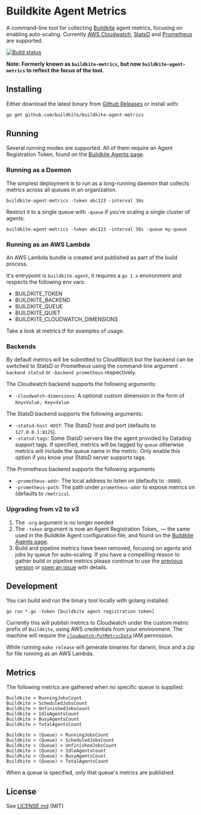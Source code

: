 # Buildkite Agent Metrics

A command-line tool for collecting [Buildkite](https://buildkite.com/) agent metrics, focusing on enabling auto-scaling. Currently [AWS Cloudwatch](http://aws.amazon.com/cloudwatch/), [StatsD](https://github.com/etsy/statsd) and [Prometheus](https://prometheus.io) are supported.

[![Build status](https://badge.buildkite.com/80d04fcde3a306bef44e77aadb1f1ffdc20ebb3c8f1f585a60.svg)](https://buildkite.com/buildkite/buildkite-agent-metrics)

**Note: Formerly known as `buildkite-metrics`, but now `buildkite-agent-metrics` to reflect the focus of the tool.**

## Installing

Either download the latest binary from [Github Releases](https://github.com/buildkite/buildkite-agent-metrics/releases) or install with:

```bash
go get github.com/buildkite/buildkite-agent-metrics
```

## Running

Several running modes are supported. All of them require an Agent Registration Token, found on the [Buildkite Agents page](https://buildkite.com/organizations/-/agents).

### Running as a Daemon

The simplest deployment is to run as a long-running daemon that collects metrics across all queues in an organization.

```
buildkite-agent-metrics -token abc123 -interval 30s
```

Restrict it to a single queue with `-queue` if you're scaling a single cluster of agents:

```
buildkite-agent-metrics -token abc123 -interval 30s -queue my-queue
```

### Running as an AWS Lambda

An AWS Lambda bundle is created and published as part of the build process.

It's entrypoint is `buildkite-agent`, it requires a `go 1.x` environment and respects the following env vars:

 - BUILDKITE_TOKEN
 - BUILDKITE_BACKEND
 - BUILDKITE_QUEUE
 - BUILDKITE_QUIET
 - BUILDKITE_CLOUDWATCH_DIMENSIONS

Take a look at metrics.tf for examples of usage.

### Backends

By default metrics will be submitted to CloudWatch but the backend can be switched to StatsD or Prometheus using the command-line argument `-backend statsd` or `-backend prometheus` respectively.

The Cloudwatch backend supports the following arguments:

* `-cloudwatch-dimensions`: A optional custom dimension in the form of `Key=Value, Key=Value`

The StatsD backend supports the following arguments:

* `-statsd-host HOST`: The StatsD host and port (defaults to `127.0.0.1:8125`).
* `-statsd-tags`: Some StatsD servers like the agent provided by Datadog support tags. If specified, metrics will be tagged by `queue` otherwise metrics will include the queue name in the metric. Only enable this option if you know your StatsD server supports tags.

The Prometheus backend supports the following arguments

* `-prometheus-addr`: The local address to listen on (defaults to `:8080`).
* `-prometheus-path`: The path under `prometheus-addr` to expose metrics on (defaults to `/metrics`).

### Upgrading from v2 to v3

1. The `-org` argument is no longer needed
2. The `-token` argument is now an Agent Registration Token_ — the same used in the Buildkite Agent configuration file, and found on the [Buildkite Agents page](https://buildkite.com/organizations/-/agents).
3. Build and pipeline metrics have been removed, focusing on agents and jobs by queue for auto–scaling.
   If you have a compelling reason to gather build or pipeline metrics please continue to use the [previous version](https://github.com/buildkite/buildkite-agent-metrics/releases/tag/v2.1.0) or [open an issue](https://github.com/buildkite/buildkite-agent-metrics/issues) with details.

## Development

You can build and run the binary tool locally with golang installed:

```
go run *.go -token [buildkite agent registration token]
```

Currently this will publish metrics to Cloudwatch under the custom metric prefix of `Buildkite`, using AWS credentials from your environment. The machine will require the [`cloudwatch:PutMetricData`](https://docs.aws.amazon.com/AmazonCloudWatch/latest/DeveloperGuide/publishingMetrics.html) IAM permission.

While running ```make release```  will generate binaries for darwin, linux and a zip for file running as an AWS Lambda.

## Metrics

The following metrics are gathered when no specific queue is supplied:

```
Buildkite > RunningJobsCount
Buildkite > ScheduledJobsCount
Buildkite > UnfinishedJobsCount
Buildkite > IdleAgentsCount
Buildkite > BusyAgentsCount
Buildkite > TotalAgentsCount

Buildkite > (Queue) > RunningJobsCount
Buildkite > (Queue) > ScheduledJobsCount
Buildkite > (Queue) > UnfinishedJobsCount
Buildkite > (Queue) > IdleAgentsCount
Buildkite > (Queue) > BusyAgentsCount
Buildkite > (Queue) > TotalAgentsCount
```

When a queue is specified, only that queue's metrics are published.

## License

See [LICENSE.md](LICENSE.md) (MIT)
